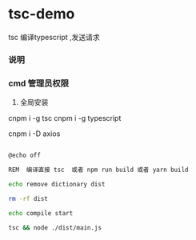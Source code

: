# tsc-demo
tsc 编译typescript ,发送请求


### 说明

### cmd 管理员权限

1. 全局安装

cnpm i -g tsc
cnpm i -g typescript


cnpm i -D axios

``` bash

@echo off

REM  编译直接 tsc  或者 npm run build 或者 yarn build

echo remove dictionary dist 

rm -rf dist 

echo compile start

tsc && node ./dist/main.js


```